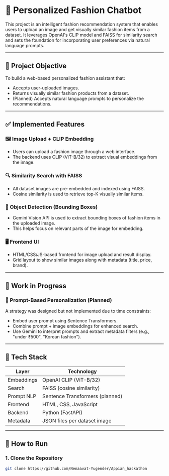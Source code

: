 # 👗 Personalized Fashion Chatbot

This project is an intelligent fashion recommendation system that enables users to upload an image and get visually similar fashion items from a dataset. It leverages OpenAI's CLIP model and FAISS for similarity search and sets the foundation for incorporating user preferences via natural language prompts.

---

## 🎯 Project Objective

To build a web-based personalized fashion assistant that:
- Accepts user-uploaded images.
- Returns visually similar fashion products from a dataset.
- (Planned) Accepts natural language prompts to personalize the recommendations.

---

## ✅ Implemented Features

### 🖼 Image Upload + CLIP Embedding
- Users can upload a fashion image through a web interface.
- The backend uses CLIP (ViT-B/32) to extract visual embeddings from the image.

### 🔍 Similarity Search with FAISS
- All dataset images are pre-embedded and indexed using FAISS.
- Cosine similarity is used to retrieve top-K visually similar items.

### 🧩 Object Detection (Bounding Boxes)
- Gemini Vision API is used to extract bounding boxes of fashion items in the uploaded image.
- This helps focus on relevant parts of the image for embedding.

### 🖥 Frontend UI
- HTML/CSS/JS-based frontend for image upload and result display.
- Grid layout to show similar images along with metadata (title, price, brand).

---

## 🚧 Work in Progress

### 💬 Prompt-Based Personalization (Planned)
A strategy was designed but not implemented due to time constraints:
- Embed user prompt using Sentence Transformers.
- Combine prompt + image embeddings for enhanced search.
- Use Gemini to interpret prompts and extract metadata filters (e.g., "under ₹500", "Korean fashion").

---

## 🧠 Tech Stack

| Layer       | Technology         |
|-------------|--------------------|
| Embeddings  | OpenAI CLIP (ViT-B/32) |
| Search      | FAISS (cosine similarity) |
| Prompt NLP  | Sentence Transformers (planned) |
| Frontend    | HTML, CSS, JavaScript |
| Backend     | Python (FastAPI) |
| Metadata    | JSON files per dataset image |

---

## 🚀 How to Run

### 1. Clone the Repository
```bash
git clone https://github.com/Nenaavat-Yugender/Appian_hackathon
